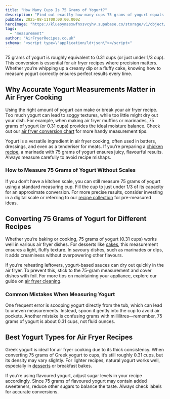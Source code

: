 ```yaml
---
title: "How Many Cups Is 75 Grams of Yogurt?"
description: "Find out exactly how many cups 75 grams of yogurt equals for perfect air fryer recipes every time. Convert grams to cups effortlessly!"
pubDate: 2025-08-11T00:00:00.000Z
heroImage: "https://klueoymssxwfnxsvcyhv.supabase.co/storage/v1/object/public/md/how-many-cups-is-75-grams-of-yogurt-5d70e578.webp"
tags:
  - "measurement"
author: "AirFryerRecipes.co.uk"
schema: "<script type=\"application/ld+json\"></script>"
---
```


<p>75 grams of yogurt is roughly equivalent to 0.31 cups (or just under 1/3 cup). This conversion is essential for air fryer recipes where precision matters. Whether you’re whipping up a creamy dip or a fluffy cake, knowing how to measure yogurt correctly ensures perfect results every time.</p>  

<h2>Why Accurate Yogurt Measurements Matter in Air Fryer Cooking</h2>  
<p>Using the right amount of yogurt can make or break your air fryer recipe. Too much yogurt can lead to soggy textures, while too little might dry out your dish. For example, when making air fryer muffins or marinades, 75 grams of yogurt (or 0.31 cups) provides the ideal moisture balance. Check out our <a href=https://www.airfryerrecipe.co.uk/air-fryer-conversion-chart>air fryer conversion chart</a> for more handy measurement tips.</p>  

<p>Yogurt is a versatile ingredient in air fryer cooking, often used in batters, dressings, and even as a tenderiser for meats. If you’re preparing a <a href=https://www.airfryerrecipe.co.uk/recipe-category/chicken>chicken recipe</a>, a marinade with 75 grams of yogurt ensures juicy, flavourful results. Always measure carefully to avoid recipe mishaps.</p>  

<h3>How to Measure 75 Grams of Yogurt Without Scales</h3>  
<p>If you don’t have a kitchen scale, you can still measure 75 grams of yogurt using a standard measuring cup. Fill the cup to just under 1/3 of its capacity for an approximate conversion. For more precise results, consider investing in a digital scale or referring to our <a href=https://www.airfryerrecipe.co.uk/recipes>recipe collection</a> for pre-measured ideas.</p>  

<h2>Converting 75 Grams of Yogurt for Different Recipes</h2>  
<p>Whether you’re baking or cooking, 75 grams of yogurt (0.31 cups) works well in various air fryer dishes. For desserts like <a href=https://www.airfryerrecipe.co.uk/recipe-category/cakes>cakes</a>, this measurement ensures a light, fluffy texture. In savoury dishes, such as marinades or dips, it adds creaminess without overpowering other flavours.</p>  

<p>If you’re reheating leftovers, yogurt-based sauces can dry out quickly in the air fryer. To prevent this, stick to the 75-gram measurement and cover dishes with foil. For more tips on maintaining your appliance, explore our guide on <a href=https://www.airfryerrecipe.co.uk/air-fryer-cleaner>air fryer cleaning</a>.</p>  

<h3>Common Mistakes When Measuring Yogurt</h3>  
<p>One frequent error is scooping yogurt directly from the tub, which can lead to uneven measurements. Instead, spoon it gently into the cup to avoid air pockets. Another mistake is confusing grams with millilitres—remember, 75 grams of yogurt is about 0.31 cups, not fluid ounces.</p>  

<h2>Best Yogurt Types for Air Fryer Recipes</h2>  
<p>Greek yogurt is ideal for air fryer cooking due to its thick consistency. When converting 75 grams of Greek yogurt to cups, it’s still roughly 0.31 cups, but its density may vary slightly. For lighter recipes, natural yogurt works well, especially in <a href=https://www.airfryerrecipe.co.uk/recipe-category/dessert>desserts</a> or breakfast bakes.</p>  

<p>If you’re using flavoured yogurt, adjust sugar levels in your recipe accordingly. Since 75 grams of flavoured yogurt may contain added sweeteners, reduce other sugars to balance the taste. Always check labels for accurate conversions.</p>